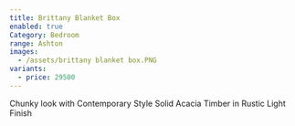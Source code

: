 ```yaml
---
title: Brittany Blanket Box
enabled: true
Category: Bedroom
range: Ashton
images:
  - /assets/brittany blanket box.PNG
variants:
  - price: 29500
---
```

Chunky look with Contemporary Style
Solid Acacia Timber in Rustic Light Finish